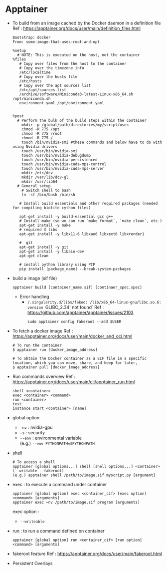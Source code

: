 # Apptainer
- To build from an image cached by the Docker daemon in a definition file
  Ref : https://apptainer.org/docs/user/main/definition_files.html
  ```
  Bootstrap: docker
  From: some-image-that-uses-root-and-opt

  %setup
    # NOTE: This is executed on the host, not the container
  %files
     # Copy over files from the host to the container
     # Copy over the timezone info
     /etc/localtime
     # Copy over the hosts file
     /etc/hosts
     # Copy over the apt sources list
     /etc/apt/sources.list
     /archive/software/Miniconda3-latest-Linux-x86_64.sh /opt/miniconda.sh
     environment.yaml /opt/environment.yaml


  %post
    # Perform the bulk of the build steps within the container
      mkdir -p /global/path/directories/my/script/uses
      chmod -R 775 /opt
      chmod -R 775 /root
      chmod -R 775 /
      touch /bin/nvidia-smi #these commands and below have to do with using Nvidia drivers
      touch /usr/bin/nvidia-smi
      touch /usr/bin/nvidia-debugdump
      touch /usr/bin/nvidia-persistenced
      touch /usr/bin/nvidia-cuda-mps-control
      touch /usr/bin/nvidia-cuda-mps-server
      mkdir /etc/dcv
      mkdir /var/lib/dcv-gl
      mkdir /usr/lib64
    # General setup
      # Switch shell to bash
      ln -sf /bin/bash /bin/sh

     # Install build essentials and other required packages (needed for compiling biotite cython files)

     apt-get install -y build-essential gcc g++
     # Install make (so we can run `make format`, `make clean`, etc.)
     apt-get install -y make
     # required X libs
     apt-get install -y libx11-6 libxau6 libxext6 libxrender1

     #  git
     apt-get install -y git
     apt-get install -y libaio-dev
     apt-get clean

     # install python library using PIP
     pip install [package_name] --break-system-packages

  ```
- build a image (sif file)
  ```
  apptainer build [container_name.sif] [continaer_spec.spec]
  ```
  - Error handling
    - `/.singularity.d/libs/faked: /lib/x86_64-linux-gnu/libc.so.6: version `GLIBC_2.34' not found`
      Ref : https://github.com/apptainer/apptainer/issues/2103   
      ```
      sudo apptainer config fakeroot --add $USER
      ```
      
- To fetch a docker image
  Ref : https://apptainer.org/docs/user/main/docker_and_oci.html
  ```
  # To run the container 
  $ apptainer run [docker_image_address]

  # To obtain the Docker container as a SIF file in a specific location, which you can move, share, and keep for later,
  $ apptainer pull [docker_image_address]
  
  ```

- Run commands overview
  Ref : https://apptainer.org/docs/user/main/cli/apptainer_run.html   
  ```
  shell <container>
  exec <container> <command>
  run <container>
  test
  instance start <container> [name]
  ```
- global option
  - `-nv` : nvidia-gpu
  - `-s` : security
  - `--env` : environmental variable   
    (e.g.) `--env PYTHONPATH=$PYTHONPATH `
- shell
  ``` 
  # To access a shell
  apptainer [global options...] shell [shell options...] <container> (--writable --fakeroot)
  (e.g.) apptainer shell /path/to/image.sif myscript.py [argument]
  ```
- exec : to execute a command under container
  ```
  apptainer [global option] exec <container_cif> [exec option] <command> [arguments]
  apptainer exec –nv /path/to/image.sif program [arguments]
  ```
  exec option : 
  - `--writeable`
- run : to run a command defined on container
  ```
  apptainer [global option] run <container_cif> [run option] <command> [arguments]
  ```
- fakeroot feature
  Ref : https://apptainer.org/docs/user/main/fakeroot.html   
- Persistent Overlays
